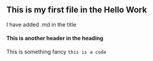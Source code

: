 ## This is my first file in the Hello Work 
I have added .md in the title

#### This is another header in the heading 
This is something fancy 
`this is a code` 
